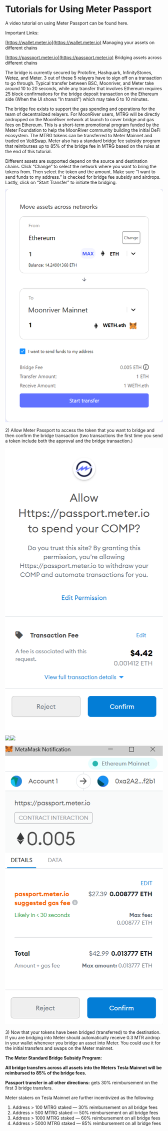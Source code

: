 # Tutorials for Using Meter Passport

A video tutorial on using Meter Passport can be found here.

Important Links:

[https://wallet.meter.io](https://wallet.meter.io)  Managing your assets on different chains

[https://passport.meter.io](https://passport.meter.io)  Bridging assets across different chains

The bridge is currently secured by Protofire, Hashquark, InfinityStones, Wetez, and Meter.  3 out of these 5 relayers have to sign off on a transaction to go through.  Typical transfer between BSC, Moonriver, and Meter take around 10 to 20 seconds, while any transfer that involves Ethereum requires 25 block confirmations for the bridge deposit transaction on the Ethereum side \(When the UI shows "In transit"\) which may take 6 to 10 minutes.  

The bridge fee exists to support the gas spending and operations for the team of decentralized relayers.  For MoonRiver users, MTRG will be directly airdropped on the MoonRiver network at launch to cover bridge and gas fees on Ethereum.  This is a short-term promotional program funded by the Meter Foundation to help the MoonRiver community building the initial DeFi ecosystem.  The MTRG tokens can be transferred to Meter Mainnet and traded on [VoltSwap](https://voltswap.finance).  Meter also has a standard bridge fee subsidy program that reimburses up to 85% of the bridge fee in MTRG based on the rules at the end of this tutorial.

Different assets are supported depend on the source and destination chains.  Click “Change” to select the network where you want to bring the tokens from. Then select the token and the amount. Make sure “I want to send funds to my address.” is checked for bridge fee subsidy and airdrops.  Lastly, click on “Start Transfer” to initiate the bridging.

![](../.gitbook/assets/image%20%2813%29.png)

2\) Allow Meter Passport to access the token that you want to bridge and then confirm the bridge transaction \(two transactions the first time you send a token include both the approval and the bridge transaction.\)

![](../.gitbook/assets/image%20%2815%29.png)

![](file:///C:/Users/zhuxh/AppData/Local/Temp/msohtmlclip1/01/clip_image006.jpg)![](file:///C:/Users/zhuxh/AppData/Local/Temp/msohtmlclip1/01/clip_image008.gif)

![](../.gitbook/assets/image%20%2816%29.png)

3\) Now that your tokens have been bridged \(transferred\) to the destination.  If you are bridging into Meter should automatically receive 0.3 MTR airdrop in your wallet whenever you bridge an asset into Meter.  You could use it for the initial transfers and swaps on the Meter mainnet. 

**The Meter Standard Bridge Subsidy Program:**

**All bridge transfers across all assets into the Meters Tesla Mainnet will be reimbursed to 85% of the bridge fees.** 

**Passport transfer in all other directions:** gets 30% reimbursement on the first 3 bridge transfers. 

Meter stakers on Tesla Mainnet are further incentivized as the following: 

1. Address &gt; 100 MTRG staked — 30% reimbursement on all bridge fees 
2. Address &gt; 500 MTRG staked — 50% reimbursement on all bridge fees 
3. Address &gt; 1000 MTRG staked — 60% reimbursement on all bridge fees 
4. Address &gt; 5000 MTRG staked — 85% reimbursement on all bridge fees



